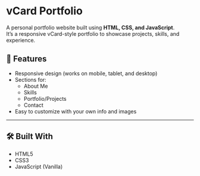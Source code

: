 # vCard Portfolio

A personal portfolio website built using **HTML, CSS, and JavaScript**.  
It’s a responsive vCard-style portfolio to showcase projects, skills, and experience.

## 📌 Features
- Responsive design (works on mobile, tablet, and desktop)
- Sections for:
  - About Me
  - Skills
  - Portfolio/Projects
  - Contact
- Easy to customize with your own info and images

---

## 🛠️ Built With
- HTML5
- CSS3
- JavaScript (Vanilla)

